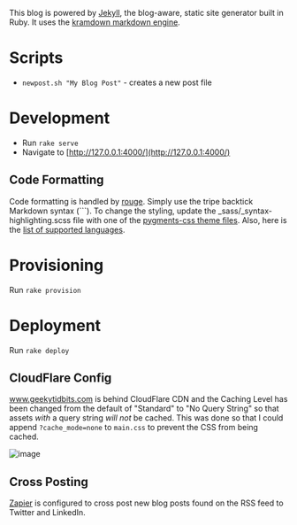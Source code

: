 This blog is powered by [Jekyll](http://jekyllrb.com/), the blog-aware, static site generator built in Ruby. It uses the [kramdown markdown engine](http://kramdown.gettalong.org/quickref.html).

# Scripts

* `newpost.sh "My Blog Post"` - creates a new post file

# Development

* Run `rake serve`
* Navigate to [http://127.0.0.1:4000/](http://127.0.0.1:4000/)

## Code Formatting

Code formatting is handled by [rouge](https://github.com/jneen/rouge). Simply use the tripe backtick Markdown syntax (```). To change the styling, update the \_sass/\_syntax-highlighting.scss file with one of the [pygments-css theme files](https://github.com/richleland/pygments-css).  Also, here is the [list of supported languages](https://github.com/jneen/rouge/wiki/List-of-supported-languages-and-lexers).

# Provisioning

Run `rake provision`

# Deployment

Run `rake deploy`

## CloudFlare Config

www.geekytidbits.com is behind CloudFlare CDN and the Caching Level has been changed from the default of "Standard" to "No Query String" so that assets _with_ a query string _will not_ be cached. This was done so that I could append `?cache_mode=none` to `main.css` to prevent the CSS from being cached.

![image](https://cloud.githubusercontent.com/assets/759811/21596349/a954490a-d0ff-11e6-9233-2cc31db61b1b.png)

## Cross Posting

[Zapier](https://zapier.com) is configured to cross post new blog posts found on the RSS feed to Twitter and LinkedIn.
